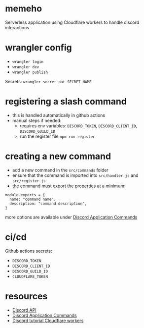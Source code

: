 # memeho

Serverless application using Cloudflare workers to handle discord interactions

# wrangler config

* `wrangler login`
* `wrangler dev`
* `wrangler publish`

Secrets: `wrangler secret put SECRET_NAME`

# registering a slash command

* this is handled automatically in github actions
* manual steps if needed:
  * requires env variables: `DISCORD_TOKEN`, `DISCORD_CLIENT_ID`, `DISCORD_GUILD_ID`
  * run the register file `npm run register`

# creating a new command

* add a new command in the `src/commands` folder
* ensure that the command is imported into `src/handler.js` and `src/register.js`
* the command must export the properties at a minimum:
```
module.exports = {
  name: "command name",
  description: "command description",
}
```
more options are available under [Discord Application Commands](https://discord.com/developers/docs/interactions/application-commands)

# ci/cd

Github actions secrets: 

* `DISCORD_TOKEN`
* `DISCORD_CLIENT_ID`
* `DISCORD_GUILD_ID`
* `CLOUDFLARE_TOKEN`

# resources

* [Discord API](https://discord.com/developers/docs/reference)
* [Discord Application Commands](https://discord.com/developers/docs/interactions/application-commands)
* [Discord tutorial Cloudflare workers](https://discord.com/developers/docs/tutorials/hosting-on-cloudflare-workers)
